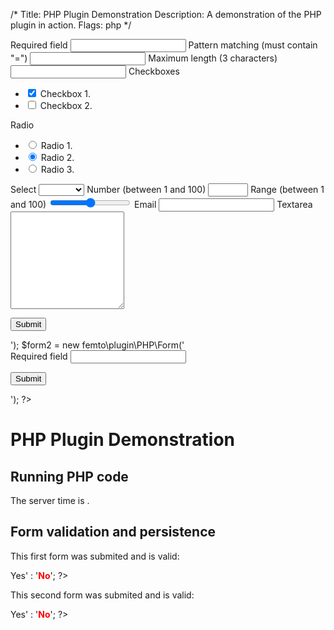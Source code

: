 /*
Title: PHP Plugin Demonstration
Description: A demonstration of the PHP plugin in action.
Flags: php
*/
<?php $form = new \femto\plugin\PHP\Form('
<form novalidate method="POST" class="forms">
    <label>
        Required field
        <input type="text" name="required" required class="width-60">
    </label>
    <label>
        Pattern matching (must contain "=")
        <input type="text" name="pattern" pattern="[^=]*=[^=]*" class="width-60">
    </label>
    <label>
        Maximum length (3 characters)
        <input type="text" name="maxlength" maxlength="3" class="width-60">
    </label>
    Checkboxes
    <ul class="forms-list">
        <li>
           <input checked type="checkbox" name="checkbox1" id="checkbox1">
           <label for="checkbox1">Checkbox 1.</label>
        </li>
        <li>
           <input type="checkbox" name="checkbox2" id="checkbox2">
           <label for="checkbox2">Checkbox 2.</label>
        </li>
    </ul>
    Radio
    <ul class="forms-list">
        <li>
           <input type="radio" name="radio" id="radio1" value="1">
           <label for="radio1">Radio 1.</label>
        </li>
        <li>
           <input checked type="radio" name="radio" id="radio2" value="2">
           <label for="radio2">Radio 2.</label>
        </li>
        <li>
           <input type="radio" name="radio" id="radio3" value="3">
           <label for="radio3">Radio 3.</label>
        </li>
    </ul>
    <label>
        Select
        <select name="select" class="width-60">
            <option selected></option>
            <option>Option 1</option>
            <option>Option 2</option>
        </select>
    </label>
    <label>
        Number (between 1 and 100)
        <input type="number" min="1" max="100" name="number" class="width-60">
    </label>
    <label>
        Range (between 1 and 100)
        <input type="range" min="1" max="100" name="range" class="width-60">
    </label>
    <label>
        Email
        <input type="email" name="email" class="width-60">
    </label>
    <label>
        Textarea
        <textarea name="textarea" rows="10" class="width-60"></textarea>
    </label>
    <p>
        <input class="btn btn-green width-100" type="submit" name="submit1" value="Submit">
    </p>
</form>');

$form2 = new femto\plugin\PHP\Form('
<form novalidate method="POST" class="forms">
    <label>
        Required field
        <input type="text" name="required" required class="width-60">
    </label>
    <p>
        <input class="btn btn-green width-100" type="submit" name="submit2" value="Submit">
    </p>
</form>');
?>
PHP Plugin Demonstration
========================

Running PHP code
----------------

The server time is **<?php echo date('H:i'); ?>**.

Form validation and persistence
-------------------------------

This first form was submited and is valid:
<?php echo $form() ? '<strong style="color:green">Yes</strong>' : '<strong style="color:red">No</strong>'; ?>

<?php echo $form; ?>

This second form was submited and is valid:
<?php echo $form2() ? '<strong style="color:green">Yes</strong>' : '<strong style="color:red">No</strong>'; ?>

<?php echo $form2; 
